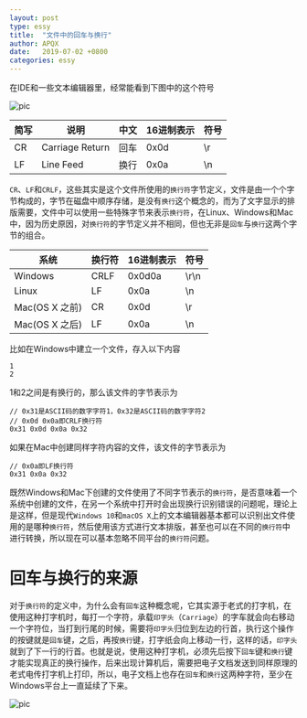 ```yaml
---
layout: post
type: essy
title:  "文件中的回车与换行"
author: APQX
date:   2019-07-02 +0800
categories: essy
---
```


在IDE和一些文本编辑器里，经常能看到下图中的这个符号

<img class="materialboxed responsive-img" src="https://apqx.oss-cn-hangzhou.aliyuncs.com/blog/pic/crlf.png" alt="pic">

| 简写 | 说明            | 中文 | 16进制表示 | 符号 |
| ---- | --------------- | ---- | ---------- | ---- |
| CR   | Carriage Return | 回车 | 0x0d       | \r   |
| LF   | Line Feed       | 换行 | 0x0a       | \n   |

`CR`、`LF`和`CRLF`，这些其实是这个文件所使用的`换行符`字节定义，文件是由一个个字节构成的，字节在磁盘中顺序存储，是没有`换行`这个概念的，而为了文字显示的排版需要，文件中可以使用一些特殊字节来表示`换行符`，在Linux、Windows和Mac中，因为历史原因，对`换行符`的字节定义并不相同，但也无非是`回车`与`换行`这两个字节的组合。

| 系统                   | 换行符 | 16进制表示 | 符号 |
| ---------------------- | ------ | ---------- | ---- |
| Windows                | CRLF   | 0x0d0a     | \r\n |
| Linux                  | LF     | 0x0a       | \n   |
| Mac(OS X 之前)          | CR     | 0x0d       | \r   |
| Mac(OS X 之后)          | LF     | 0x0a       | \n   |

比如在Windows中建立一个文件，存入以下内容

```
1
2
```

1和2之间是有换行的，那么该文件的字节表示为

```
// 0x31是ASCII码的数字字符1，0x32是ASCII码的数字字符2
// 0x0d 0x0a即CRLF换行符
0x31 0x0d 0x0a 0x32
```

如果在Mac中创建同样字符内容的文件，该文件的字节表示为

```
// 0x0a即LF换行符
0x31 0x0a 0x32
```

既然Windows和Mac下创建的文件使用了不同字节表示的`换行符`，是否意味着一个系统中创建的文件，在另一个系统中打开时会出现换行识别错误的问题呢，理论上是这样，但是现代`Windows 10`和`macOS X`上的文本编辑器基本都可以识别出文件使用的是哪种`换行符`，然后使用该方式进行文本排版，甚至也可以在不同的`换行符`中进行转换，所以现在可以基本忽略不同平台的`换行符`问题。

# 回车与换行的来源

对于`换行符`的定义中，为什么会有`回车`这种概念呢，它其实源于老式的打字机，在使用这种打字机时，每打一个字符，承载`印字头`（`Carriage`）的字车就会向右移动一个字符位，当打到行尾的时候，需要将`印字头`归位到左边的行首，执行这个操作的按键就是`回车`键，之后，再按`换行`键，打字纸会向上移动一行，这样的话，`印字头`就到了下一行的行首。也就是说，使用这种打字机，必须先后按下`回车`键和`换行`键才能实现真正的换行操作，后来出现计算机后，需要把电子文档发送到同样原理的老式电传打字机上打印，所以，电子文档上也存在`回车`和`换行`这两种字符，至少在Windows平台上一直延续了下来。

<img class="materialboxed responsive-img" src="https://apqx.oss-cn-hangzhou.aliyuncs.com/blog/pic/typer.jpeg" alt="pic">


